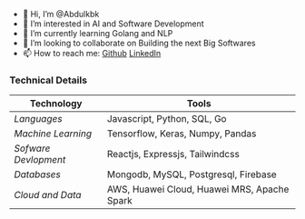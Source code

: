 - 👋 Hi, I’m @Abdulkbk
- 👀 I’m interested in AI and Software Development
- 🌱 I’m currently learning Golang and NLP
- 💞️ I’m looking to collaborate on Building the next Big Softwares
- 📫 How to reach me: [Github](https://github.com/Abdulkbk/Abdulkbk) [LinkedIn](https://www.linkedin.com/in/abdullahi-yunus-08943519a/)

### Technical Details
| Technology | Tools |
| -------------| ------------- |
|*Languages* | Javascript, Python, SQL, Go |
|*Machine Learning*| Tensorflow, Keras, Numpy, Pandas |
|*Sofware Devlopment* | Reactjs, Expressjs, Tailwindcss |
|*Databases*| Mongodb, MySQL, Postgresql, Firebase |
|*Cloud and Data*| AWS, Huawei Cloud, Huawei MRS, Apache Spark |
<!---
Abdulkbk/Abdulkbk is a ✨ special ✨ repository because its `README.md` (this file) appears on your GitHub profile.
You can click the Preview link to take a look at your changes.
--->
